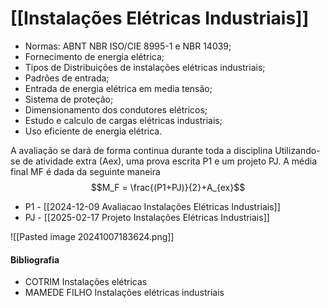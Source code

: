 # [[Instalações Elétricas Industriais]]


- Normas: ABNT NBR ISO/CIE 8995-1 e NBR 14039;
- Fornecimento de energia elétrica;
- Tipos de Distribuições de instalações elétricas industriais;
- Padrões de entrada;
- Entrada de energia elétrica em media tensão;
- Sistema de proteção;
- Dimensionamento dos condutores elétricos;
- Estudo e calculo de cargas elétricas industriais;
- Uso eficiente de energia elétrica.
  
A avaliação se dará de forma continua durante toda a disciplina Utilizando-se de atividade extra (Aex), uma prova escrita P1 e um projeto PJ. A média final MF é dada da seguinte maneira
$$M_F = \frac{(P1+PJ)}{2}+A_{ex}$$
 
- P1 - [[2024-12-09 Avaliacao Instalações Elétricas Industriais]]
- PJ - [[2025-02-17 Projeto Instalações Elétricas Industriais]]


![[Pasted image 20241007183624.png]]


#### Bibliografia
- COTRIM Instalações elétricas
- MAMEDE FILHO Instalações elétricas industriais


